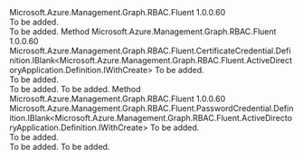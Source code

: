 <Type Name="IWithCredential" FullName="Microsoft.Azure.Management.Graph.RBAC.Fluent.ActiveDirectoryApplication.Definition.IWithCredential">
  <TypeSignature Language="C#" Value="public interface IWithCredential" />
  <TypeSignature Language="ILAsm" Value=".class public interface auto ansi abstract IWithCredential" />
  <TypeSignature Language="DocId" Value="T:Microsoft.Azure.Management.Graph.RBAC.Fluent.ActiveDirectoryApplication.Definition.IWithCredential" />
  <TypeSignature Language="VB.NET" Value="Public Interface IWithCredential" />
  <TypeSignature Language="F#" Value="type IWithCredential = interface" />
  <AssemblyInfo>
    <AssemblyName>Microsoft.Azure.Management.Graph.RBAC.Fluent</AssemblyName>
    <AssemblyVersion>1.0.0.60</AssemblyVersion>
  </AssemblyInfo>
  <Interfaces />
  <Docs>
    <summary>To be added.</summary>
    <remarks>To be added.</remarks>
  </Docs>
  <Members>
    <Member MemberName="DefineCertificateCredential">
      <MemberSignature Language="C#" Value="public Microsoft.Azure.Management.Graph.RBAC.Fluent.CertificateCredential.Definition.IBlank&lt;Microsoft.Azure.Management.Graph.RBAC.Fluent.ActiveDirectoryApplication.Definition.IWithCreate&gt; DefineCertificateCredential (string name);" />
      <MemberSignature Language="ILAsm" Value=".method public hidebysig newslot virtual instance class Microsoft.Azure.Management.Graph.RBAC.Fluent.CertificateCredential.Definition.IBlank`1&lt;class Microsoft.Azure.Management.Graph.RBAC.Fluent.ActiveDirectoryApplication.Definition.IWithCreate&gt; DefineCertificateCredential(string name) cil managed" />
      <MemberSignature Language="DocId" Value="M:Microsoft.Azure.Management.Graph.RBAC.Fluent.ActiveDirectoryApplication.Definition.IWithCredential.DefineCertificateCredential(System.String)" />
      <MemberSignature Language="VB.NET" Value="Public Function DefineCertificateCredential (name As String) As IBlank(Of IWithCreate)" />
      <MemberSignature Language="F#" Value="abstract member DefineCertificateCredential : string -&gt; Microsoft.Azure.Management.Graph.RBAC.Fluent.CertificateCredential.Definition.IBlank&lt;Microsoft.Azure.Management.Graph.RBAC.Fluent.ActiveDirectoryApplication.Definition.IWithCreate&gt;" Usage="iWithCredential.DefineCertificateCredential name" />
      <MemberType>Method</MemberType>
      <AssemblyInfo>
        <AssemblyName>Microsoft.Azure.Management.Graph.RBAC.Fluent</AssemblyName>
        <AssemblyVersion>1.0.0.60</AssemblyVersion>
      </AssemblyInfo>
      <ReturnValue>
        <ReturnType>Microsoft.Azure.Management.Graph.RBAC.Fluent.CertificateCredential.Definition.IBlank&lt;Microsoft.Azure.Management.Graph.RBAC.Fluent.ActiveDirectoryApplication.Definition.IWithCreate&gt;</ReturnType>
      </ReturnValue>
      <Parameters>
        <Parameter Name="name" Type="System.String" />
      </Parameters>
      <Docs>
        <param name="name">To be added.</param>
        <summary>To be added.</summary>
        <returns>To be added.</returns>
        <remarks>To be added.</remarks>
      </Docs>
    </Member>
    <Member MemberName="DefinePasswordCredential">
      <MemberSignature Language="C#" Value="public Microsoft.Azure.Management.Graph.RBAC.Fluent.PasswordCredential.Definition.IBlank&lt;Microsoft.Azure.Management.Graph.RBAC.Fluent.ActiveDirectoryApplication.Definition.IWithCreate&gt; DefinePasswordCredential (string name);" />
      <MemberSignature Language="ILAsm" Value=".method public hidebysig newslot virtual instance class Microsoft.Azure.Management.Graph.RBAC.Fluent.PasswordCredential.Definition.IBlank`1&lt;class Microsoft.Azure.Management.Graph.RBAC.Fluent.ActiveDirectoryApplication.Definition.IWithCreate&gt; DefinePasswordCredential(string name) cil managed" />
      <MemberSignature Language="DocId" Value="M:Microsoft.Azure.Management.Graph.RBAC.Fluent.ActiveDirectoryApplication.Definition.IWithCredential.DefinePasswordCredential(System.String)" />
      <MemberSignature Language="VB.NET" Value="Public Function DefinePasswordCredential (name As String) As IBlank(Of IWithCreate)" />
      <MemberSignature Language="F#" Value="abstract member DefinePasswordCredential : string -&gt; Microsoft.Azure.Management.Graph.RBAC.Fluent.PasswordCredential.Definition.IBlank&lt;Microsoft.Azure.Management.Graph.RBAC.Fluent.ActiveDirectoryApplication.Definition.IWithCreate&gt;" Usage="iWithCredential.DefinePasswordCredential name" />
      <MemberType>Method</MemberType>
      <AssemblyInfo>
        <AssemblyName>Microsoft.Azure.Management.Graph.RBAC.Fluent</AssemblyName>
        <AssemblyVersion>1.0.0.60</AssemblyVersion>
      </AssemblyInfo>
      <ReturnValue>
        <ReturnType>Microsoft.Azure.Management.Graph.RBAC.Fluent.PasswordCredential.Definition.IBlank&lt;Microsoft.Azure.Management.Graph.RBAC.Fluent.ActiveDirectoryApplication.Definition.IWithCreate&gt;</ReturnType>
      </ReturnValue>
      <Parameters>
        <Parameter Name="name" Type="System.String" />
      </Parameters>
      <Docs>
        <param name="name">To be added.</param>
        <summary>To be added.</summary>
        <returns>To be added.</returns>
        <remarks>To be added.</remarks>
      </Docs>
    </Member>
  </Members>
</Type>